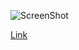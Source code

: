 ![ScreenShot](http://i.imgur.com/S3AEpY9.jpg)

[Link](https://sarasoennichsen.github.io/mini_ex/miniex6/)

